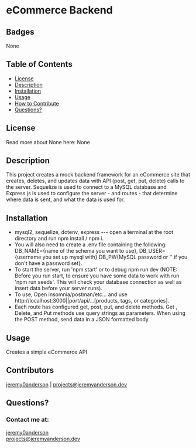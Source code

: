 # eCommerce Backend
  ## Badges
  None
  ## Table of Contents
  * [License](#license)
  * [Description](#description)
  * [Installation](#installation)
  * [Usage](#usage)
  * [How to Contribute](#how-to-contribute)
  * [Questions?](#questions)
  ## License
  Read more about None here: None
  ## Description
  This project creates a mock backend framework for an eCommerce site that creates, deletes, and updates data with API (post, get, put, delete) calls to the server. Sequelize is used to connect to a MySQL database and Express.js is used to configure the server - and routes - that determine where data is sent, and what the data is used for. 
  ## Installation
  * mysql2, sequelize, dotenv, express --- open a terminal at the root directory and run npm install / npm i.
  * You will also need to create a .env file containing the following: DB_NAME={name of the schema you want to use}, DB_USER={username you set up mysql with} DB_PW{MySQL password or '' if you don't have a password set}. 
  * To start the server, run 'npm start' or to debug npm run dev (NOTE: Before you run start, to ensure you have some data to work with run 'npm run seeds'. This will check your database connection as well as insert data before your server runs). 
  * To use, Open insomnia/postman/etc... and use http://localhost:3000||port/api/...[products, tags, or categories]. 
  * Each route has configured get, post, put, and delete methods. Get , Delete, and Put methods use query strings as parameters. When using the POST method, send data in a JSON formatted body. 
  ## Usage
  Creates a simple eCommerce API
  ## Contributors 
[jeremy0anderson](https://github.com/jeremy0anderson) | 
projects@jeremyanderson.dev

  ## Questions?
  ### Contact me at: 
  [jeremy0anderson](https://github.com/jeremy0anderson)  
  projects@jeremyanderson.dev 